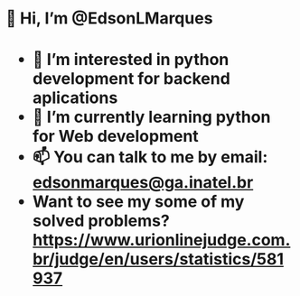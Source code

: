 <h1/>👋 Hi, I’m @EdsonLMarques<h1>

- 👀 I’m interested in python development for backend aplications
- 🌱 I’m currently learning python for Web development
- 📫 You can talk to me by email: edsonmarques@ga.inatel.br
- Want to see my some of my solved problems?
https://www.urionlinejudge.com.br/judge/en/users/statistics/581937

<!---
EdsonLMarques/EdsonLMarques is a ✨ special ✨ repository because its `README.md` (this file) appears on your GitHub profile.
You can click the Preview link to take a look at your changes.
--->
